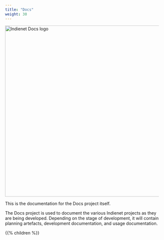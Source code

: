 ```yaml
---
title: "Docs"
weight: 30
---
```


<img src='/images/Docs@3x.png' alt='Indienet Docs logo' style='width: 14vmax; margin-top: 0;'>

This is the documentation for the Docs project itself.

The Docs project is used to document the various Indienet projects as they are being developed. Depending on the stage of development, it will contain planning artefacts, development documentation, and usage documentation.

{{% children  %}}

